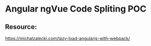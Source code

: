 # Angular ngVue Code Spliting POC

## Resource:
https://michalzalecki.com/lazy-load-angularjs-with-webpack/
